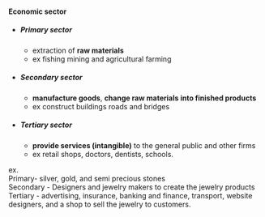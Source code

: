 #### Economic sector

- ##### Primary sector
    
    - extraction of **raw materials**
    - ex fishing mining and agricultural farming
- ##### Secondary sector
    
    - **manufacture goods**, **change raw materials into finished products**
    - ex construct buildings roads and bridges
- ##### Tertiary sector
    
    - **provide services (intangible)** to the general public and other firms
    - ex retail shops, doctors, dentists, schools.

ex.  
Primary- silver, gold, and semi precious stones  
Secondary - Designers and jewelry makers to create the jewelry products  
Tertiary - advertising, insurance, banking and finance, transport, website designers, and a shop to sell the jewelry to customers.